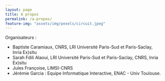 ```yaml
---
layout: page
title: A propos
permalink: /a-propos/
feature-img: "assets/img/pexels/circuit.jpeg"
---
```


Organisateurs :

* Baptiste Caramiaux, CNRS, LRI Université Paris-Sud et Paris-Saclay, Inria Ex)situ  
* Sarah Fdili Alaoui, LRI Université Paris-Sud et Paris-Saclay, CNRS, Inria Ex)situ  
* Jules Françoise, LIMSI-CNRS  
* Jérémie Garcia : Equipe Informatique Interactive, ENAC - Univ Toulouse.
